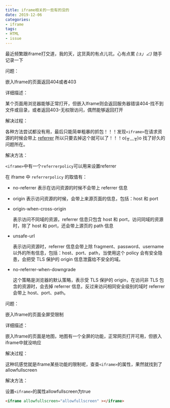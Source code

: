 ```yaml
---
title: iframe相关的一些有的没的
date: 2019-12-06
categories:
- iframe
tags:
- HTML
- issue
---
```




最近频繁跟iframe打交道，我的天，这货真的有点儿坑，心有点累 _(:з」∠)_ 随手记录一下

问题：

嵌入Iframe的页面返回404或者403

详细描述：

某个页面用浏览器能够正常打开，但嵌入Iframe则会返回服务器错误404-找不到文件或目录，或者返回403-无权限访问，偶然能够返回打开

解决过程：

各种方法尝试都没有用，最后只能简单粗暴的抓包！！！发现`<iframe>`在请求资源的时候会带上 [referrer](https://en.wikipedia.org/wiki/HTTP_referer) 所以只要去掉这个就可以了！！！o(╥﹏╥)o 找了好久的问题所在。

解决方法：

`<iframe>`中有一个`referrerpolicy`可以用来设置referrer

在 iframe 中 `referrerpolicy` 的取值有：

- no-referrer
	表示在访问资源的时候不会带上 referrer 信息
	
- origin
	表示访问资源的时候，会带上来源页面的信息，包括：host 和 port
	
- origin-when-cross-origin

  表示访问不同域的资源，referrer 信息只包含 host 和 port，访问同域的资源时，除了 host 和 port，还会带上源页的 path 信息

- unsafe-url

  表示访问资源时，referrer 信息会带上除 fragment、password、username 以外的所有信息，包括：host、port、path，当使用这个 policy 会有安全隐患，会把受 TLS 保护的 origin 信息泄露给不安全的域。

- no-referrer-when-downgrade

  这个策略是浏览器的默认策略，表示受 TLS 保护的 origin，在访问非 TLS 包含的资源时，会去掉 referrer 信息，反过来访问相同安全级别的域时 referrer 会带上 host、port、path。

  

问题：

嵌入Iframe的页面全屏受限制

详细描述：

嵌入Iframe的页面是地图，地图有一个全屏的功能，正常网页打开可用，但嵌入iframe中就没响应

解决过程：

这种坑感觉就是iframe某些功能的限制呢，查查`<iframe>`的属性，果然就找到了allowfullscreen

解决方法：

设置`<iframe>`的属性allowfullscreen为true

```html
<iframe allowfullscreen="allowfullscreen" ></iframe>		
```


